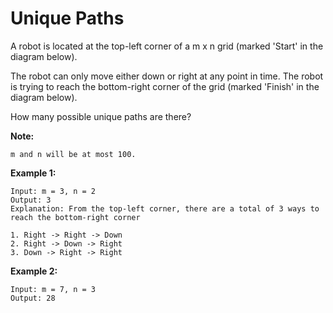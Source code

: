 # Unique Paths

A robot is located at the top-left corner of a m x n grid (marked 'Start' in the diagram below).

The robot can only move either down or right at any point in time. The robot is trying to reach the bottom-right corner of the grid (marked 'Finish' in the diagram below).

How many possible unique paths are there?

**Note:**

    m and n will be at most 100.

**Example 1:**

    Input: m = 3, n = 2
    Output: 3
    Explanation: From the top-left corner, there are a total of 3 ways to reach the bottom-right corner

    1. Right -> Right -> Down
    2. Right -> Down -> Right
    3. Down -> Right -> Right

**Example 2:**

    Input: m = 7, n = 3
    Output: 28